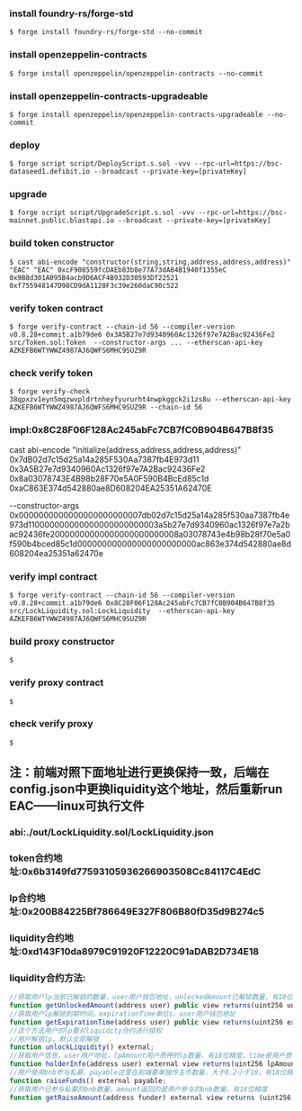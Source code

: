 ### install foundry-rs/forge-std
```shell
$ forge install foundry-rs/forge-std --no-commit
```
### install openzeppelin-contracts
```shell
$ forge install openzeppelin/openzeppelin-contracts --no-commit
```

### install openzeppelin-contracts-upgradeable
```shell
$ forge install openzeppelin/openzeppelin-contracts-upgradeable --no-commit
```


### deploy
```shell
$ forge script script/DeployScript.s.sol -vvv --rpc-url=https://bsc-dataseed1.defibit.io --broadcast --private-key=[privateKey]
```

### upgrade
```shell
$ forge script script/UpgradeScript.s.sol -vvv --rpc-url=https://bsc-mainnet.public.blastapi.io --broadcast --private-key=[privateKey]
```

### build token constructor
```shell
$ cast abi-encode "constructor(string,string,address,address,address)" "EAC" "EAC" 0xcF908559fcDAEb83b8e77A73dA84B1940f1355eC 0x9B8d301A095B4acb9D6ACF4B932D30593Df22521 0xf755948147D98CD9dA1128F3c39e260daC90c522

```

### verify token contract
```shell
$ forge verify-contract --chain-id 56 --compiler-version v0.8.28+commit.a1b79de6 0x3A5B27e7d9340960Ac1326f97e7A2Bac92436Fe2 src/Token.sol:Token  --constructor-args ... --etherscan-api-key AZKEFB6WTYWWZ4987AJ6QWFS6MHC9SUZ9R

```

### check verify token
```shell
$ forge verify-check 38qpxzv1eyn5mqzwvpldrtnheyfyururht4nwpkggck2i1zs8u --etherscan-api-key AZKEFB6WTYWWZ4987AJ6QWFS6MHC9SUZ9R --chain-id 56

```

### impl:0x8C28F06F128Ac245abFc7CB7fC0B904B647B8f35

cast abi-encode "initialize(address,address,address,address)" 0x7dB02d7c15d25a14a285F530Aa7387fb4E973d11 0x3A5B27e7d9340960Ac1326f97e7A2Bac92436Fe2 0x8a03078743E4B98b28F70e5A0F590B4BcEd85c1d 0xaC863E374d542880ae8D608204EA25351A62470E

--constructor-args 0x0000000000000000000000007db02d7c15d25a14a285f530aa7387fb4e973d110000000000000000000000003a5b27e7d9340960ac1326f97e7a2bac92436fe20000000000000000000000008a03078743e4b98b28f70e5a0f590b4bced85c1d000000000000000000000000ac863e374d542880ae8d608204ea25351a62470e


### verify impl contract
```shell
$ forge verify-contract --chain-id 56 --compiler-version v0.8.28+commit.a1b79de6 0x8C28F06F128Ac245abFc7CB7fC0B904B647B8f35 src/LockLiquidity.sol:LockLiquidity  --etherscan-api-key AZKEFB6WTYWWZ4987AJ6QWFS6MHC9SUZ9R

```

### build proxy constructor
```shell
$ 
```

### verify proxy contract
```shell
$ 
```

### check verify proxy
```shell
$ 
```


## 注：前端对照下面地址进行更换保持一致，后端在config.json中更换liquidity这个地址，然后重新run EAC——linux可执行文件

### abi:./out/LockLiquidity.sol/LockLiquidity.json
### token合约地址:0x6b3149fd77593105936266903508Cc84117C4EdC
### lp合约地址:0x200B84225Bf786649E327F806B80fD35d9B274c5
### liquidity合约地址:0xd143F10da8979C91920F12220C91aDAB2D734E18

### liquidity合约方法:
```javascript
//获取用户lp当前已解锁的数量，user用户钱包地址，unlockedAmount已解锁数量，有18位精度
function getUnlockedAmount(address user) public view returns(uint256 unlockedAmount);
//获取用户lp解锁到期时间，expirationTime单位s，user用户钱包地址
function getExpirationTime(address user) public view returns(uint256 expirationTime);
//这个方法用户的lp要对liquidity合约进行授权
//用户解锁lp，默认全部解锁
function unlockLiquidity() external;
//获取用户信息，user用户地址，lpAmount用户质押的lp数量，有18位精度，time是用户质押的时间戳
function holderInfo(address user) external view returns(uint256 lpAmount, uint256 time);
//用户使用bnb参与私募，payable这里在前端要单独传主币数量，大于0.2小于10，有18位精度
function raiseFunds() external payable;
//获取用户已参与私募的bnb数量，amount返回的是用户参与的bnb数量，有18位精度
function getRaiseAmount(address funder) external view returns (uint256 amount);
```

